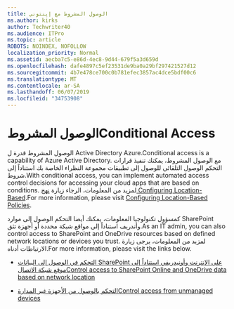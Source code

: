 ```yaml
---
title: الوصول المشروط مع إينتوني
ms.author: kirks
author: Techwriter40
ms.audience: ITPro
ms.topic: article
ROBOTS: NOINDEX, NOFOLLOW
localization_priority: Normal
ms.assetid: aecba7c5-e86d-4ec8-9d44-679f5a3d659d
ms.openlocfilehash: dafe4897c5ef23531de9ba0a29bf297421527d12
ms.sourcegitcommit: 4b7e478ce700c0b781efec3857ac4dce5bdf00c6
ms.translationtype: MT
ms.contentlocale: ar-SA
ms.lasthandoff: 06/07/2019
ms.locfileid: "34753908"
---
```

# <a name="conditional-access"></a><span data-ttu-id="c553e-102">الوصول المشروط</span><span class="sxs-lookup"><span data-stu-id="c553e-102">Conditional Access</span></span>

<span data-ttu-id="c553e-103">الوصول المشروط قدرة ل Active Directory Azure.</span><span class="sxs-lookup"><span data-stu-id="c553e-103">Conditional access is a capability of Azure Active Directory.</span></span> <span data-ttu-id="c553e-104">مع الوصول المشروط، يمكنك تنفيذ قرارات التحكم الوصول التلقائي للوصول إلى تطبيقات مجموعة النظراء الخاصة بك استناداً إلى شروط.</span><span class="sxs-lookup"><span data-stu-id="c553e-104">With conditional access, you can implement automated access control decisions for accessing your cloud apps that are based on conditions.</span></span> <span data-ttu-id="c553e-105">لمزيد من المعلومات، الرجاء زيارة [نهج Configuring Location-Based](https://docs.microsoft.com/azure/active-directory/conditional-access/overview).</span><span class="sxs-lookup"><span data-stu-id="c553e-105">For more information, please visit [Configuring Location-Based Policies](https://docs.microsoft.com/azure/active-directory/conditional-access/overview).</span></span>

<span data-ttu-id="c553e-106">كمسؤول تكنولوجيا المعلومات، يمكنك أيضا التحكم الوصول إلى موارد SharePoint وأندريف استناداً إلى مواقع شبكة محددة أو أجهزة تثق.</span><span class="sxs-lookup"><span data-stu-id="c553e-106">As an IT admin, you can also control access to SharePoint and OneDrive resources based on defined network locations or devices you trust.</span></span> <span data-ttu-id="c553e-107">لمزيد من المعلومات، يرجى زيارة الارتباطات أدناه.</span><span class="sxs-lookup"><span data-stu-id="c553e-107">For more information, please visit the links below.</span></span>

- [<span data-ttu-id="c553e-108">التحكم في الوصول إلى البيانات SharePoint على الإنترنت وأونيدريفي استناداً إلى موقع شبكة الاتصال</span><span class="sxs-lookup"><span data-stu-id="c553e-108">Control access to SharePoint Online and OneDrive data based on network location</span></span>](https://docs.microsoft.com/sharepoint/control-access-based-on-network-location)

- [<span data-ttu-id="c553e-109">التحكم بالوصول من الأجهزة غير المدارة</span><span class="sxs-lookup"><span data-stu-id="c553e-109">Control access from unmanaged devices</span></span>](https://docs.microsoft.com/sharepoint/control-access-from-unmanaged-devices)

